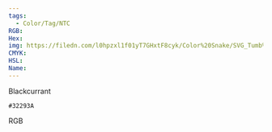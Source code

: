 ```yaml
---
tags:
  - Color/Tag/NTC
RGB:
Hex:
img: https://filedn.com/l0hpzxl1f01yT7GHxtF8cyk/Color%20Snake/SVG_Tumb%20Mass%20No%20Name/32293A.svg
CMYK:
HSL:
Name:
---
```

Blackcurrant
```palette
#32293A
```
RGB
